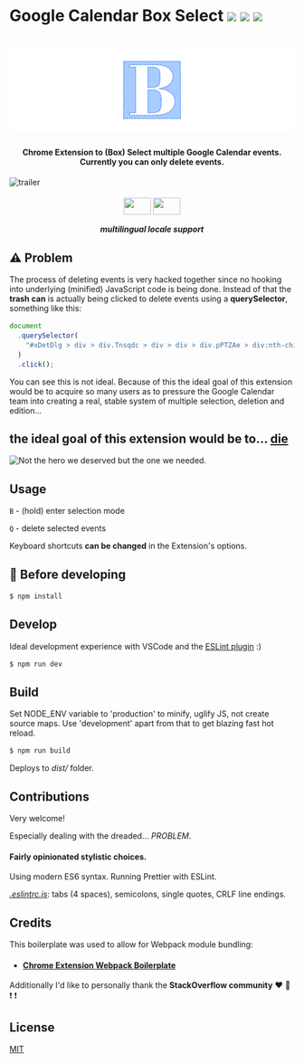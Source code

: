 # Google Calendar Box Select ![](https://img.shields.io/travis/com/JakubKoralewski/google-calendar-box-select/master.svg) ![](https://img.shields.io/github/release/JakubKoralewski/google-calendar-box-select.svg?label=stable) ![](https://img.shields.io/github/release-pre/JakubKoralewski/google-calendar-box-select.svg?label=experimental) 

# ![logo](docs/img/main_logo.png)

<h4 align="center">Chrome Extension to (Box) Select multiple Google Calendar events. Currently you can only delete events. </h4>

![trailer](docs/img/demo.gif)

<h5 align="center">
<img src="https://upload.wikimedia.org/wikipedia/en/thumb/1/12/Flag_of_Poland.svg/320px-Flag_of_Poland.svg.png" height="30" width="48"/> <img src="https://upload.wikimedia.org/wikipedia/commons/thumb/a/ae/Flag_of_the_United_Kingdom.svg/320px-Flag_of_the_United_Kingdom.svg.png" height="30" width="48" />

multilingual locale support

</h5>

## :warning: Problem

The process of deleting events is very hacked together since no hooking into underlying (minified) JavaScript code is being done.
Instead of that the **trash can** is actually being clicked to delete events using a **querySelector**, something like this:

```javascript
document
  .querySelector(
    "#xDetDlg > div > div.Tnsqdc > div > div > div.pPTZAe > div:nth-child(2) > div"
  )
  .click();
```

You can see this is not ideal.
Because of this the ideal goal of this extension would be to acquire so many users as to pressure the Google Calendar team into creating a real, stable system of multiple selection, deletion and edition...

## the ideal goal of this extension would be to... [**die**](https://getyarn.io/yarn-clip/9f143220-ed9d-4525-b4ef-b37fd5413768)

![Not the hero we deserved but the one we needed.](https://i.imgur.com/NN4nmKR.gif)

## Usage

`B` - (hold) enter selection mode

`Q` - delete selected events

Keyboard shortcuts **can be changed** in the Extension's options.

## :construction: Before developing

```bash
$ npm install
```

## Develop

Ideal development experience with VSCode and the [ESLint plugin](https://marketplace.visualstudio.com/items?itemName=dbaeumer.vscode-eslint) :)

```bash
$ npm run dev
```

## Build

Set NODE_ENV variable to 'production' to minify, uglify JS, not create source maps. Use 'development' apart from that to get blazing fast hot reload.

```bash
$ npm run build
```

Deploys to _dist/_ folder.

## Contributions

Very welcome!

Especially dealing with the dreaded... _PROBLEM_.

#### Fairly opinionated stylistic choices.

Using modern ES6 syntax.
Running Prettier with ESLint.

[_.eslintrc.js_](.eslintrc.js): tabs (4 spaces), semicolons, single quotes, CRLF line endings.

## Credits

This boilerplate was used to allow for Webpack module bundling:

- #### [Chrome Extension Webpack Boilerplate](https://github.com/samuelsimoes/chrome-extension-webpack-boilerplate)

Additionally I'd like to personally thank the **StackOverflow community** :heart: :sparkling_heart: :exclamation: :exclamation:

## License

[MIT](LICENSE)
